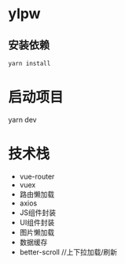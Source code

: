 # ylpw

## 安装依赖
```
yarn install
```
# 启动项目
yarn dev 


# 技术栈
- vue-router
- vuex
- 路由懒加载
- axios
- JS组件封装
- UI组件封装
- 图片懒加载
- 数据缓存
- better-scroll   //上下拉加载/刷新


